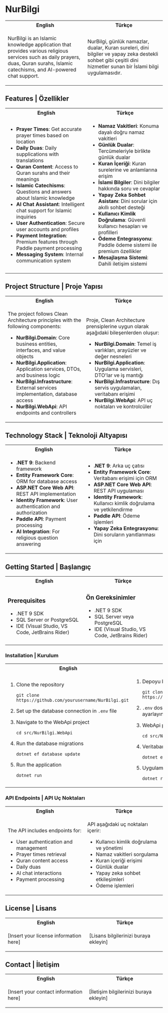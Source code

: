 # NurBilgi

<table>
<tr>
<th>English</th>
<th>Türkçe</th>
</tr>
<tr>
<td>

NurBilgi is an Islamic knowledge application that provides various religious services such as daily prayers, duas, Quran surahs, Islamic catechisms, and AI-powered chat support.

</td>
<td>

NurBilgi, günlük namazlar, dualar, Kuran sureleri, dini bilgiler ve yapay zeka destekli sohbet gibi çeşitli dini hizmetler sunan bir İslami bilgi uygulamasıdır.

</td>
</tr>
</table>

## Features | Özellikler

<table>
<tr>
<th>English</th>
<th>Türkçe</th>
</tr>
<tr>
<td>

- **Prayer Times**: Get accurate prayer times based on location
- **Daily Duas**: Daily supplications with translations
- **Quran Content**: Access to Quran surahs and their meanings
- **Islamic Catechisms**: Questions and answers about Islamic knowledge
- **AI Chat Assistant**: Intelligent chat support for Islamic inquiries
- **User Authentication**: Secure user accounts and profiles
- **Payment Integration**: Premium features through Paddle payment processing
- **Messaging System**: Internal communication system

</td>
<td>

- **Namaz Vakitleri**: Konuma dayalı doğru namaz vakitleri
- **Günlük Dualar**: Tercümeleriyle birlikte günlük dualar
- **Kuran İçeriği**: Kuran surelerine ve anlamlarına erişim
- **İslami Bilgiler**: Dini bilgiler hakkında soru ve cevaplar
- **Yapay Zeka Sohbet Asistanı**: Dini sorular için akıllı sohbet desteği
- **Kullanıcı Kimlik Doğrulama**: Güvenli kullanıcı hesapları ve profilleri
- **Ödeme Entegrasyonu**: Paddle ödeme sistemi ile premium özellikler
- **Mesajlaşma Sistemi**: Dahili iletişim sistemi

</td>
</tr>
</table>

## Project Structure | Proje Yapısı

<table>
<tr>
<th>English</th>
<th>Türkçe</th>
</tr>
<tr>
<td>

The project follows Clean Architecture principles with the following components:

- **NurBilgi.Domain**: Core business entities, interfaces, and value objects
- **NurBilgi.Application**: Application services, DTOs, and business logic
- **NurBilgi.Infrastructure**: External services implementation, database access
- **NurBilgi.WebApi**: API endpoints and controllers

</td>
<td>

Proje, Clean Architecture prensiplerine uygun olarak aşağıdaki bileşenlerden oluşur:

- **NurBilgi.Domain**: Temel iş varlıkları, arayüzler ve değer nesneleri
- **NurBilgi.Application**: Uygulama servisleri, DTO'lar ve iş mantığı
- **NurBilgi.Infrastructure**: Dış servis uygulamaları, veritabanı erişimi
- **NurBilgi.WebApi**: API uç noktaları ve kontrolcüler

</td>
</tr>
</table>

## Technology Stack | Teknoloji Altyapısı

<table>
<tr>
<th>English</th>
<th>Türkçe</th>
</tr>
<tr>
<td>

- **.NET 9**: Backend framework
- **Entity Framework Core**: ORM for database access
- **ASP.NET Core Web API**: REST API implementation
- **Identity Framework**: User authentication and authorization
- **Paddle API**: Payment processing
- **AI Integration**: For religious question answering

</td>
<td>

- **.NET 9**: Arka uç çatısı
- **Entity Framework Core**: Veritabanı erişimi için ORM
- **ASP.NET Core Web API**: REST API uygulaması
- **Identity Framework**: Kullanıcı kimlik doğrulama ve yetkilendirme
- **Paddle API**: Ödeme işlemleri
- **Yapay Zeka Entegrasyonu**: Dini soruların yanıtlanması için

</td>
</tr>
</table>

## Getting Started | Başlangıç

<table>
<tr>
<th>English</th>
<th>Türkçe</th>
</tr>
<tr>
<td>

### Prerequisites

- .NET 9 SDK
- SQL Server or PostgreSQL
- IDE (Visual Studio, VS Code, JetBrains Rider)

</td>
<td>

### Ön Gereksinimler

- .NET 9 SDK
- SQL Server veya PostgreSQL
- IDE (Visual Studio, VS Code, JetBrains Rider)

</td>
</tr>
</table>

### Installation | Kurulum

<table>
<tr>
<th>English</th>
<th>Türkçe</th>
</tr>
<tr>
<td>

1. Clone the repository
   ```
   git clone https://github.com/yourusername/NurBilgi.git
   ```

2. Set up the database connection in `.env` file

3. Navigate to the WebApi project
   ```
   cd src/NurBilgi.WebApi
   ```

4. Run the database migrations
   ```
   dotnet ef database update
   ```

5. Run the application
   ```
   dotnet run
   ```

</td>
<td>

1. Depoyu klonlayın
   ```
   git clone https://github.com/yourusername/NurBilgi.git
   ```

2. `.env` dosyasında veritabanı bağlantısını ayarlayın

3. WebApi projesine gidin
   ```
   cd src/NurBilgi.WebApi
   ```

4. Veritabanı migrasyonlarını çalıştırın
   ```
   dotnet ef database update
   ```

5. Uygulamayı çalıştırın
   ```
   dotnet run
   ```

</td>
</tr>
</table>

### API Endpoints | API Uç Noktaları

<table>
<tr>
<th>English</th>
<th>Türkçe</th>
</tr>
<tr>
<td>

The API includes endpoints for:
- User authentication and management
- Prayer times retrieval
- Quran content access
- Daily duas
- AI chat interactions
- Payment processing

</td>
<td>

API aşağıdaki uç noktaları içerir:
- Kullanıcı kimlik doğrulama ve yönetimi
- Namaz vakitleri sorgulama
- Kuran içeriği erişimi
- Günlük dualar
- Yapay zeka sohbet etkileşimleri
- Ödeme işlemleri

</td>
</tr>
</table>

## License | Lisans

<table>
<tr>
<th>English</th>
<th>Türkçe</th>
</tr>
<tr>
<td>

[Insert your license information here]

</td>
<td>

[Lisans bilgilerinizi buraya ekleyin]

</td>
</tr>
</table>

## Contact | İletişim

<table>
<tr>
<th>English</th>
<th>Türkçe</th>
</tr>
<tr>
<td>

[Insert your contact information here]

</td>
<td>

[İletişim bilgilerinizi buraya ekleyin]

</td>
</tr>
</table> 